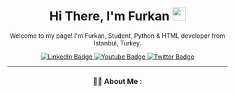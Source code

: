 <div align="center">
  <h1>
  Hi There, I'm Furkan
  <img src="https://media.giphy.com/media/hvRJCLFzcasrR4ia7z/giphy.gif" width="30px"/>
  </h1>
  
  Welcome to my page!
  I'm Furkan, Student, Python & HTML developer from Istanbul, Turkey.

  <div id="badges">
    <a href="https://github.com/yfrkn">
      <img src="https://img.shields.io/badge/LinkedIn-blue?style=for-the-badge&logo=linkedin&logoColor=white" alt="LinkedIn Badge"/>
    </a>
    <a href="https://www.youtube.com/channel/UCkbRXO_iWmgThZJPRt70D1g">
      <img src="https://img.shields.io/badge/YouTube-red?style=for-the-badge&logo=youtube&logoColor=white" alt="Youtube Badge"/>
    </a>
    <a href="https://twitter.com/yfrknk">
      <img src="https://img.shields.io/badge/Twitter-blue?style=for-the-badge&logo=twitter&logoColor=white" alt="Twitter Badge"/>
    </a>
  </div>
  
  <img src="https://komarev.com/ghpvc/?username=yfrkn&style=flat-square&color=blue" alt=""/>
  
  <hr>
  
  ### :technologist: About Me :
  
</div>

